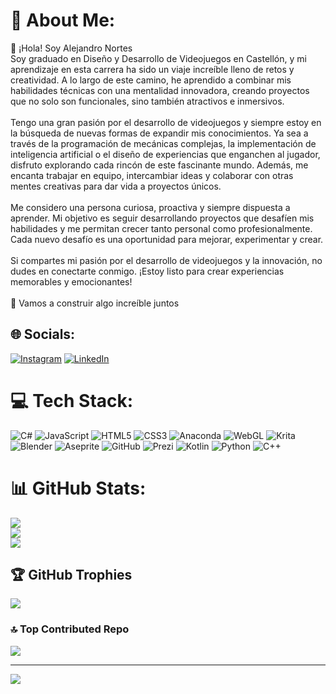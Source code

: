 # 💫 About Me:
👋 ¡Hola! Soy Alejandro Nortes<br>Soy graduado en Diseño y Desarrollo de Videojuegos en Castellón, y mi aprendizaje en esta carrera ha sido un viaje increíble lleno de retos y creatividad. A lo largo de este camino, he aprendido a combinar mis habilidades técnicas con una mentalidad innovadora, creando proyectos que no solo son funcionales, sino también atractivos e inmersivos.<br><br>Tengo una gran pasión por el desarrollo de videojuegos y siempre estoy en la búsqueda de nuevas formas de expandir mis conocimientos. Ya sea a través de la programación de mecánicas complejas, la implementación de inteligencia artificial o el diseño de experiencias que enganchen al jugador, disfruto explorando cada rincón de este fascinante mundo. Además, me encanta trabajar en equipo, intercambiar ideas y colaborar con otras mentes creativas para dar vida a proyectos únicos.<br><br>Me considero una persona curiosa, proactiva y siempre dispuesta a aprender. Mi objetivo es seguir desarrollando proyectos que desafíen mis habilidades y me permitan crecer tanto personal como profesionalmente. Cada nuevo desafío es una oportunidad para mejorar, experimentar y crear.<br><br>Si compartes mi pasión por el desarrollo de videojuegos y la innovación, no dudes en conectarte conmigo. ¡Estoy listo para crear experiencias memorables y emocionantes!<br><br>🚀 Vamos a construir algo increíble juntos


## 🌐 Socials:
[![Instagram](https://img.shields.io/badge/Instagram-%23E4405F.svg?logo=Instagram&logoColor=white)](https://instagram.com/nortes.drh) [![LinkedIn](https://img.shields.io/badge/LinkedIn-%230077B5.svg?logo=linkedin&logoColor=white)](https://linkedin.com/in/alejandro-nortes) 

# 💻 Tech Stack:
![C#](https://img.shields.io/badge/c%23-%23239120.svg?style=for-the-badge&logo=csharp&logoColor=white) ![JavaScript](https://img.shields.io/badge/javascript-%23323330.svg?style=for-the-badge&logo=javascript&logoColor=%23F7DF1E) ![HTML5](https://img.shields.io/badge/html5-%23E34F26.svg?style=for-the-badge&logo=html5&logoColor=white) ![CSS3](https://img.shields.io/badge/css3-%231572B6.svg?style=for-the-badge&logo=css3&logoColor=white) ![Anaconda](https://img.shields.io/badge/Anaconda-%2344A833.svg?style=for-the-badge&logo=anaconda&logoColor=white) ![WebGL](https://img.shields.io/badge/WebGL-990000?logo=webgl&logoColor=white&style=for-the-badge) ![Krita](https://img.shields.io/badge/Krita-203759?style=for-the-badge&logo=krita&logoColor=EEF37B) ![Blender](https://img.shields.io/badge/blender-%23F5792A.svg?style=for-the-badge&logo=blender&logoColor=white) ![Aseprite](https://img.shields.io/badge/Aseprite-FFFFFF?style=for-the-badge&logo=Aseprite&logoColor=#7D929E) ![GitHub](https://img.shields.io/badge/github-%23121011.svg?style=for-the-badge&logo=github&logoColor=white) ![Prezi](https://img.shields.io/badge/Prezi-%23000000.svg?style=for-the-badge&logo=Prezi&logoColor=white) ![Kotlin](https://img.shields.io/badge/kotlin-%237F52FF.svg?style=for-the-badge&logo=kotlin&logoColor=white) ![Python](https://img.shields.io/badge/python-3670A0?style=for-the-badge&logo=python&logoColor=ffdd54) ![C++](https://img.shields.io/badge/c++-%2300599C.svg?style=for-the-badge&logo=c%2B%2B&logoColor=white)
# 📊 GitHub Stats:
![](https://github-readme-stats.vercel.app/api?username=ANortess&theme=apprentice&hide_border=false&include_all_commits=false&count_private=false)<br/>
![](https://github-readme-streak-stats.herokuapp.com/?user=ANortess&theme=apprentice&hide_border=false)<br/>
![](https://github-readme-stats.vercel.app/api/top-langs/?username=ANortess&theme=apprentice&hide_border=false&include_all_commits=false&count_private=false&layout=compact)

## 🏆 GitHub Trophies
![](https://github-profile-trophy.vercel.app/?username=ANortess&theme=radical&no-frame=false&no-bg=true&margin-w=4)

### 🔝 Top Contributed Repo
![](https://github-contributor-stats.vercel.app/api?username=ANortess&limit=5&theme=dark&combine_all_yearly_contributions=true)

---
[![](https://visitcount.itsvg.in/api?id=ANortess&icon=0&color=1)](https://visitcount.itsvg.in)

<!-- Proudly created with GPRM ( https://gprm.itsvg.in ) -->
